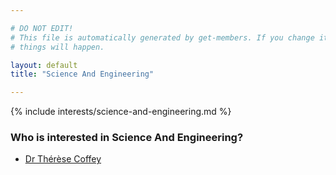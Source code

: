 ```yaml
---

# DO NOT EDIT!
# This file is automatically generated by get-members. If you change it, bad
# things will happen.

layout: default
title: "Science And Engineering"

---
```


{% include interests/science-and-engineering.md %}

### Who is interested in Science And Engineering?


* [Dr Thérèse Coffey](../members/dr-therese-coffey.html)
